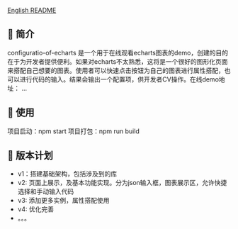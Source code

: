 [English README](README.en.md)

## 📣 简介

configuratio-of-echarts 是一个用于在线观看echarts图表的demo，创建的目的在于为开发者提供便利。如果对echarts不太熟悉，这将是一个很好的图形化页面来搭配自己想要的图表。使用者可以快速点击按钮为自己的图表进行属性搭配，也可以进行代码的输入。结果会输出一个配置项，供开发者CV操作。在线demo地址： ...

## 📝 使用

项目启动：npm start
项目打包：npm run build

## 📃 版本计划

* v1：搭建基础架构，包括涉及到的库
* v2: 页面上展示，及基本功能实现。分为json输入框，图表展示区，允许快捷选择和手动输入代码
* v3: 添加更多实例，属性搭配使用
* v4: 优化完善
* 。。。